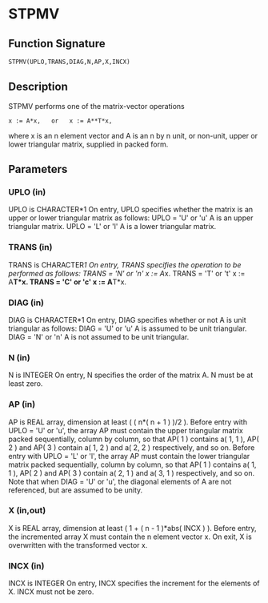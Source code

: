 # STPMV

## Function Signature

```fortran
STPMV(UPLO,TRANS,DIAG,N,AP,X,INCX)
```

## Description


 STPMV  performs one of the matrix-vector operations

    x := A*x,   or   x := A**T*x,

 where x is an n element vector and  A is an n by n unit, or non-unit,
 upper or lower triangular matrix, supplied in packed form.

## Parameters

### UPLO (in)

UPLO is CHARACTER*1 On entry, UPLO specifies whether the matrix is an upper or lower triangular matrix as follows: UPLO = 'U' or 'u' A is an upper triangular matrix. UPLO = 'L' or 'l' A is a lower triangular matrix.

### TRANS (in)

TRANS is CHARACTER*1 On entry, TRANS specifies the operation to be performed as follows: TRANS = 'N' or 'n' x := A*x. TRANS = 'T' or 't' x := A**T*x. TRANS = 'C' or 'c' x := A**T*x.

### DIAG (in)

DIAG is CHARACTER*1 On entry, DIAG specifies whether or not A is unit triangular as follows: DIAG = 'U' or 'u' A is assumed to be unit triangular. DIAG = 'N' or 'n' A is not assumed to be unit triangular.

### N (in)

N is INTEGER On entry, N specifies the order of the matrix A. N must be at least zero.

### AP (in)

AP is REAL array, dimension at least ( ( n*( n + 1 ) )/2 ). Before entry with UPLO = 'U' or 'u', the array AP must contain the upper triangular matrix packed sequentially, column by column, so that AP( 1 ) contains a( 1, 1 ), AP( 2 ) and AP( 3 ) contain a( 1, 2 ) and a( 2, 2 ) respectively, and so on. Before entry with UPLO = 'L' or 'l', the array AP must contain the lower triangular matrix packed sequentially, column by column, so that AP( 1 ) contains a( 1, 1 ), AP( 2 ) and AP( 3 ) contain a( 2, 1 ) and a( 3, 1 ) respectively, and so on. Note that when DIAG = 'U' or 'u', the diagonal elements of A are not referenced, but are assumed to be unity.

### X (in,out)

X is REAL array, dimension at least ( 1 + ( n - 1 )*abs( INCX ) ). Before entry, the incremented array X must contain the n element vector x. On exit, X is overwritten with the transformed vector x.

### INCX (in)

INCX is INTEGER On entry, INCX specifies the increment for the elements of X. INCX must not be zero.

